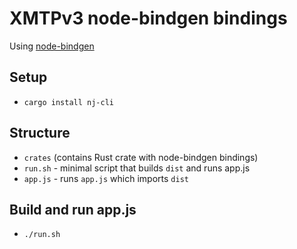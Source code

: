 # XMTPv3 node-bindgen bindings

Using [node-bindgen](https://github.com/infinyon/node-bindgen)

## Setup

- `cargo install nj-cli`

## Structure

- `crates` (contains Rust crate with node-bindgen bindings)
- `run.sh` - minimal script that builds `dist` and runs app.js
- `app.js` - runs `app.js` which imports `dist`

## Build and run app.js

- `./run.sh`
